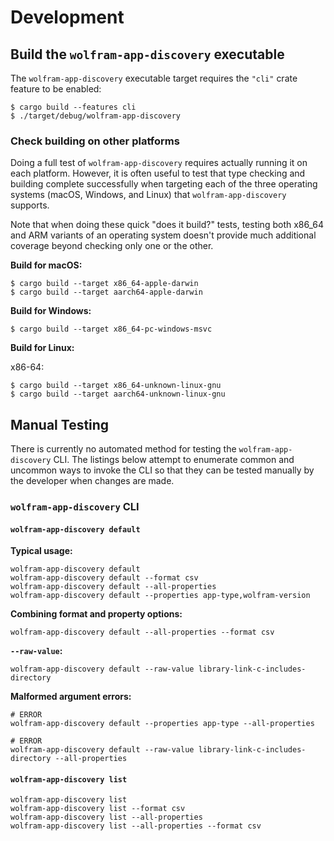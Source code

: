 
# Development

## Build the `wolfram-app-discovery` executable

The `wolfram-app-discovery` executable target requires the `"cli"` crate feature to be
enabled:

```shell
$ cargo build --features cli
$ ./target/debug/wolfram-app-discovery
```

### Check building on other platforms

Doing a full test of `wolfram-app-discovery` requires actually running it
on each platform. However, it is often useful to test that type checking and
building complete successfully when targeting each of the three operating
systems (macOS, Windows, and Linux) that `wolfram-app-discovery` supports.

Note that when doing these quick "does it build?" tests, testing both x86_64 and
ARM variants of an operating system doesn't provide much additional coverage
beyond checking only one or the other.

**Build for macOS:**

```shell
$ cargo build --target x86_64-apple-darwin
$ cargo build --target aarch64-apple-darwin
```

**Build for Windows:**

```shell
$ cargo build --target x86_64-pc-windows-msvc
```

**Build for Linux:**

x86-64:

```shell
$ cargo build --target x86_64-unknown-linux-gnu
$ cargo build --target aarch64-unknown-linux-gnu
```

## Manual Testing

There is currently no automated method for testing the `wolfram-app-discovery`
CLI. The listings below attempt to enumerate common and uncommon ways to invoke
the CLI so that they can be tested manually by the developer when changes are
made.

### `wolfram-app-discovery` CLI

#### `wolfram-app-discovery default`

**Typical usage:**

```shell
wolfram-app-discovery default
wolfram-app-discovery default --format csv
wolfram-app-discovery default --all-properties
wolfram-app-discovery default --properties app-type,wolfram-version
```

**Combining format and property options:**

```shell
wolfram-app-discovery default --all-properties --format csv
```

**`--raw-value`:**

```shell
wolfram-app-discovery default --raw-value library-link-c-includes-directory
```

**Malformed argument errors:**

```shell
# ERROR
wolfram-app-discovery default --properties app-type --all-properties

# ERROR
wolfram-app-discovery default --raw-value library-link-c-includes-directory --all-properties
```

#### `wolfram-app-discovery list`

```shell
wolfram-app-discovery list
wolfram-app-discovery list --format csv
wolfram-app-discovery list --all-properties
wolfram-app-discovery list --all-properties --format csv
```